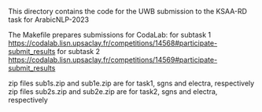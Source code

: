 This directory contains the code for the UWB submission to the KSAA-RD task
for ArabicNLP-2023

The Makefile prepares submissions for CodaLab:
 for subtask 1
  https://codalab.lisn.upsaclay.fr/competitions/14568#participate-submit_results
 for subtask 2
  https://codalab.lisn.upsaclay.fr/competitions/14569#participate-submit_results

zip files sub1s.zip and sub1e.zip are for task1, sgns and electra, respectively
zip files sub2s.zip and sub2e.zip are for task2, sgns and electra, respectively
